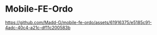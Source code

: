 # Mobile-FE-Ordo



https://github.com/Madd-G/mobile-fe-ordo/assets/61916375/e5185c91-4adc-40c4-a21c-df11c200583b

